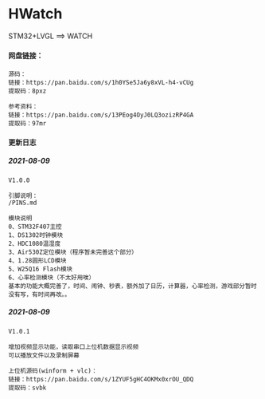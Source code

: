 # HWatch
STM32+LVGL ==> WATCH

#### 网盘链接：

```
源码：
链接：https://pan.baidu.com/s/1h0YSe5Ja6y8xVL-h4-vCUg 
提取码：8pxz 

参考资料：
链接：https://pan.baidu.com/s/13PEog4OyJ0LQ3ozizRP4GA 
提取码：97mr 
```

#### 更新日志

##### 2021-08-09

```
V1.0.0

引脚说明：
/PINS.md

模块说明
0、STM32F407主控
1、DS1302时钟模块
2、HDC1080温湿度
3、Air530Z定位模块（程序暂未完善这个部分）
4、1.28圆形LCD模块
5、W25Q16 Flash模块
6、心率检测模块（不太好用唉）
基本的功能大概完善了，时间、闹钟、秒表，额外加了日历，计算器，心率检测，游戏部分暂时没有写，有时间再改。。
```

##### 2021-08-09

```
V1.0.1

增加视频显示功能，读取串口上位机数据显示视频
可以播放文件以及录制屏幕

上位机源码(winform + vlc)：
链接：https://pan.baidu.com/s/1ZYUF5gHC4OKMx0xrOU_QDQ 
提取码：svbk 

```

